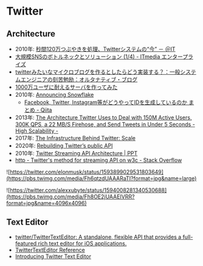 # Twitter

## Architecture
- 2010年: [秒間120万つぶやきを処理、Twitterシステムの“今” － ＠IT](https://www.atmarkit.co.jp/news/201004/19/twitter.html)
- [大規模SNSのボトルネックとソリューション (1/4) - ITmedia エンタープライズ](https://www.itmedia.co.jp/enterprise/articles/0808/29/news020.html)
- [twitterみたいなマイクロブログを作るとしたらどう実装する？：一般システムエンジニアの刻苦勉励：オルタナティブ・ブログ](https://blogs.itmedia.co.jp/yohei/2009/03/twitter-7e49.html)
- [1000万ユーザに耐えるサーバを作ってみた](https://zenn.dev/higashimura/articles/74c6e6bf63a133)
- 2010年: [Announcing Snowflake](https://blog.twitter.com/engineering/en_us/a/2010/announcing-snowflake)
  - [Facebook, Twitter, Instagram等がどうやってIDを生成しているのか まとめ - Qiita](https://qiita.com/daisy1754/items/98a6e6b17d8161eab081)
- 2013年: [The Architecture Twitter Uses to Deal with 150M Active Users, 300K QPS, a 22 MB/S Firehose, and Send Tweets in Under 5 Seconds - High Scalability -](http://highscalability.com/blog/2013/7/8/the-architecture-twitter-uses-to-deal-with-150m-active-users.html)
- 2017年: [The Infrastructure Behind Twitter: Scale](https://blog.twitter.com/engineering/en_us/topics/infrastructure/2017/the-infrastructure-behind-twitter-scale)
- 2020年: [Rebuilding Twitter’s public API](https://blog.twitter.com/engineering/en_us/topics/infrastructure/2020/rebuild_twitter_public_api_2020)
- 2010年: [Twitter Streaming API Architecture | PPT](https://www.slideshare.net/slideshow/chirp-2010streamingapiarchpost/3872496)
- [http - Twitter's method for streaming API on w3c - Stack Overflow](https://stackoverflow.com/questions/19200904/twitters-method-for-streaming-api-on-w3c)

![https://twitter.com/elonmusk/status/1593899029531803649](https://pbs.twimg.com/media/Fh6qtzdUAAARaTI?format=jpg&name=large)
<!-- ![https://twitter.com/512x512/status/1593969412843147264](https://pbs.twimg.com/media/Fh7qk4VakAA-Qrk?format=jpg&name=4096x4096) -->
![https://twitter.com/alexxubyte/status/1594008281340530688](https://pbs.twimg.com/media/Fh8OE2jUAAEIVRR?format=jpg&name=4096x4096)

## Text Editor
- [twitter/TwitterTextEditor: A standalone, flexible API that provides a full-featured rich text editor for iOS applications.](https://github.com/twitter/TwitterTextEditor)
- [TwitterTextEditor Reference](https://twitter.github.io/TwitterTextEditor/doc/)
- [Introducing Twitter Text Editor](https://blog.twitter.com/engineering/en_us/topics/open-source/2021/introducing-twitter-text-editor.html)
